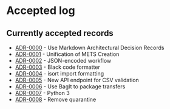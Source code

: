 # Accepted log

## Currently accepted records

<!-- markdownlint-disable MD013 -->

- [ADR-0000](0000-use-markdown-architectural-decision-records.md) - Use Markdown Architectural Decision Records
- [ADR-0001](0001-unification-of-mets-creation.md) - Unification of METS Creation
- [ADR-0002](0002-json-encoded-workflow.md) - JSON-encoded workflow
- [ADR-0003](0003-black-code-formatter.md) - Black code formatter
- [ADR-0004](0004-isort-import-ordering.md) - isort import formatting
- [ADR-0005](0005-new-api-endpoint-for-csv-validation.md) - New API endpoint for CSV validation
- [ADR-0006](0006-use-bagit-to-package-transfers.md) - Use BagIt to package transfers
- [ADR-0007](0007-python3.md) - Python 3
- [ADR-0008](0008-remove-quarantine.md) - Remove quarantine

<!-- adrlogstop -->

<!-- markdownlint-enable MD013 -->

<!-- markdownlint-disable MD013 -->

<!-- markdownlint-enable MD013 -->

<!-- ## Proposed records -->

<!-- ## Superseded records -->

<!-- ## Rejected records -->

<!-- ## Deprecated records -->
